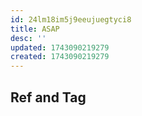```yaml
---
id: 24lm18im5j9eeujuegtyci8
title: ASAP
desc: ''
updated: 1743090219279
created: 1743090219279
---
```



## Ref and Tag